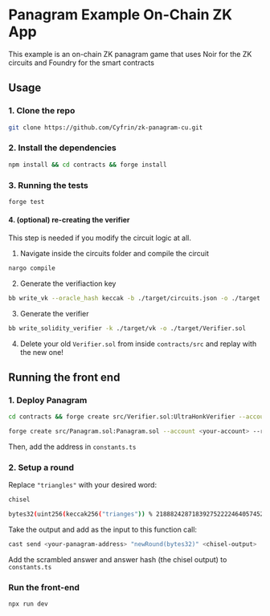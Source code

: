 # Panagram Example On-Chain ZK App

This example is an on-chain ZK panagram game that uses Noir for the ZK circuits and Foundry for the smart contracts

## Usage 

### 1. Clone the repo

```bash
git clone https://github.com/Cyfrin/zk-panagram-cu.git
```

### 2. Install the dependencies

```bash
npm install && cd contracts && forge install
```

### 3. Running the tests

```bash
forge test
```

#### 4. (optional) re-creating the verifier

This step is needed if you modify the circuit logic at all.

1. Navigate inside the circuits folder and compile the circuit

```bash
nargo compile
```

2. Generate the verifiaction key

```bash
bb write_vk --oracle_hash keccak -b ./target/circuits.json -o ./target
```

3. Generate the verifier

```bash
bb write_solidity_verifier -k ./target/vk -o ./target/Verifier.sol
```

4. Delete your old `Verifier.sol` from inside `contracts/src` and replay with the new one!

## Running the front end 

### 1. Deploy Panagram

```bash
cd contracts && forge create src/Verifier.sol:UltraHonkVerifier --account <your-account> --rpc-url <your-rpc-url> --broadcast
```

```bash
forge create src/Panagram.sol:Panagram.sol --account <your-account> --rpc-url <your-rpc-url> --broadcast --constructor-args <your-verifier-address>
```

Then, add the address in `constants.ts`

### 2. Setup a round

Replace `"triangles"` with your desired word:

```bash
chisel

bytes32(uint256(keccak256("trianges")) % 21888242871839275222246405745257275088548364400416034343698204186575808495617)
```

Take the output and add as the input to this function call:

```bash
cast send <your-panagram-address> "newRound(bytes32)" <chisel-output>
```

Add the scrambled answer and answer hash (the chisel output) to `constants.ts`

### Run the front-end 

```bash
npx run dev
```
